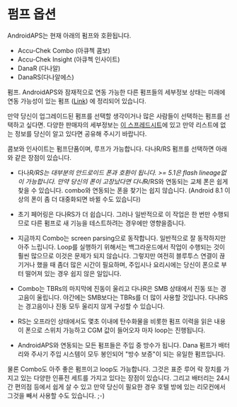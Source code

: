 # 펌프 옵션

AndroidAPS는 현재 아래의 펌프와 호환됩니다.

* Accu-Chek Combo (아큐첵 콤보)
* Accu-Chek Insight (아큐첵 인사이트)
* DanaR (다나알)
* DanaRS(다나알에스) 

펌프. AndroidAPS와 잠재적으로 연동 가능한 다른 펌프들의 세부정보 상태는 미래에 연동 가능성이 있는 펌프 ([Link](Future-possible-Pump-Drivers.md)) 에 정리되어 있습니다.

만약 당신이 업그레이드된 펌프를 선택할 생각이거나 많은 사람들이 선택하는 펌프를 선택하고 싶다면. 다양한 판매자의 세부정보는 [이 스프레드시트](https://drive.google.com/open?id=1CRfmmjA-0h_9nkRViP3J9FyflT9eu-a8HeMrhrKzKz0)에 있고 만약 리스트에 없는 정보를 당신이 알고 있다면 공유해 주시기 바랍니다.

콤보와 인사이트는 펌프단품이며, 루프가 가능합니다. 다나R/RS 펌프를 선택하면 아래와 같은 장점이 있습니다.

* 다나*R/RS는 대부분의 안드로이드 폰과 호환이 됩니다. >= 5.1은 flash lineage없이 가능합니다. 만약 당신의 폰이 고장났다면 다나*R/RS와 연동되는 교체 폰은 쉽게 찾을 수 있습니다. combo와 연동되는 폰을 찾기는 쉽지 않습니다. (Android 8.1 이상의 폰이 좀 더 대중화되면 바뀔 수도 있습니다)

* 초기 페어링은 다나RS가 더 쉽습니다. 그러나 일반적으로 이 작업은 한 번만 수행되므로 다른 펌프로 새 기능을 테스트하려는 경우에만 영향을줍니다.

* 지금까지 Combo는 screen parsing으로 동작합니다. 일반적으로 잘 동작하지만 아주 느립니다. Loop를 실행하기 위해서는 백그라운드에서 작업이 수행되는 것이 훨씬 많으므로 이것은 문제가 되지 않습니다. 그렇지만 여전히 블루투스 연결이 끊기거나 했을 때 좀더 많은 시간이 필요하며, 주입시나 요리시에는 당신이 폰으로 부터 떨어져 있는 경우 쉽지 않은 일입니다.

* Combo는 TBRs의 마지막에 진동이 울리고 다나R은 SMB 상태에서 진동 또는 경고음이 울립니다. 야간에는 SMB보다는 TBRs를 더 많이 사용할 것입니다. 다나RS는 경고음이나 진동 모두 울리지 않게 구성할 수 있습니다.

* RS는 오프라인 상태에서도 몇초 이내에 탄수화물을 비롯한 펌프 이력을 읽은 내용이 폰으로 스위치 가능하고 CGM 값이 들어오자 마자 loop는 진행됩니다.

* AndroidAPS와 연동되는 모든 펌프들은 주입 중 방수가 됩니다. Dana 펌프가 배터리와 주사기 주입 시스템이 모두 봉인되어 "방수 보증"이 되는 유일한 펌프입니다.

물론 Combo도 아주 좋은 펌프이고 loop도 가능합니다. 그것은 표준 루어 락 장치를 가지고 있는 다양한 인퓨전 세트를 가지고 있다는 장점이 있습니다. 그리고 배터리는 24시간 편의점 등에서 쉽게 살 수 있고 만약 당신이 필요한 경우 호텔 방에 있는 리모컨에서 그것을 빼서 사용할 수도 있습니다. ;-)